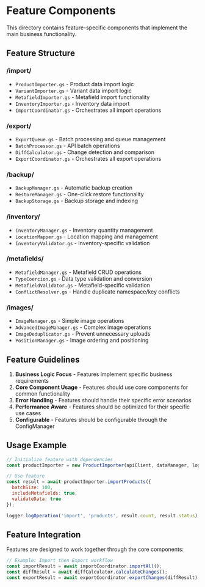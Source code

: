 # Feature Components

This directory contains feature-specific components that implement the main business functionality.

## Feature Structure

### /import/
- `ProductImporter.gs` - Product data import logic
- `VariantImporter.gs` - Variant data import logic
- `MetafieldImporter.gs` - Metafield import functionality
- `InventoryImporter.gs` - Inventory data import
- `ImportCoordinator.gs` - Orchestrates all import operations

### /export/
- `ExportQueue.gs` - Batch processing and queue management
- `BatchProcessor.gs` - API batch operations
- `DiffCalculator.gs` - Change detection and comparison
- `ExportCoordinator.gs` - Orchestrates all export operations

### /backup/
- `BackupManager.gs` - Automatic backup creation
- `RestoreManager.gs` - One-click restore functionality
- `BackupStorage.gs` - Backup storage and indexing

### /inventory/
- `InventoryManager.gs` - Inventory quantity management
- `LocationMapper.gs` - Location mapping and management
- `InventoryValidator.gs` - Inventory-specific validation

### /metafields/
- `MetafieldManager.gs` - Metafield CRUD operations
- `TypeCoercion.gs` - Data type validation and conversion
- `MetafieldValidator.gs` - Metafield-specific validation
- `ConflictResolver.gs` - Handle duplicate namespace/key conflicts

### /images/
- `ImageManager.gs` - Simple image operations
- `AdvancedImageManager.gs` - Complex image operations
- `ImageDeduplicator.gs` - Prevent unnecessary uploads
- `PositionManager.gs` - Image ordering and positioning

## Feature Guidelines

1. **Business Logic Focus** - Features implement specific business requirements
2. **Core Component Usage** - Features should use core components for common functionality
3. **Error Handling** - Features should handle their specific error scenarios
4. **Performance Aware** - Features should be optimized for their specific use cases
5. **Configurable** - Features should be configurable through the ConfigManager

## Usage Example

```javascript
// Initialize feature with dependencies
const productImporter = new ProductImporter(apiClient, dataManager, logger);

// Use feature
const result = await productImporter.importProducts({
  batchSize: 100,
  includeMetafields: true,
  validateData: true
});

logger.logOperation('import', 'products', result.count, result.status);
```

## Feature Integration

Features are designed to work together through the core components:

```javascript
// Example: Import then Export workflow
const importResult = await importCoordinator.importAll();
const diffResult = await diffCalculator.calculateChanges();
const exportResult = await exportCoordinator.exportChanges(diffResult);
```
